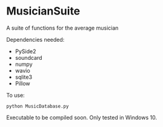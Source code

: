# MusicianSuite
A suite of functions for the average musician

Dependencies needed:

- PySide2
- soundcard
- numpy
- wavio
- sqlite3
- Pillow

To use:
```
python MusicDatabase.py
```
Executable to be compiled soon. Only tested in Windows 10.
